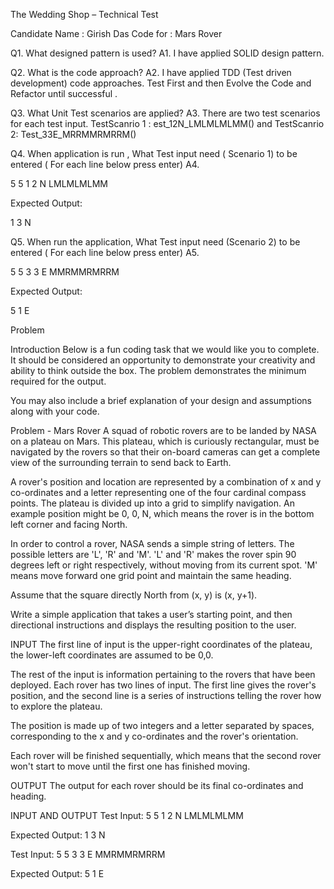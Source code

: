 The Wedding Shop – Technical Test

Candidate Name : Girish Das
Code for :  Mars Rover 

Q1.  What designed pattern is used?
A1. I have applied SOLID design pattern.

Q2.  What is the code approach?
A2.  I have applied TDD (Test driven development) code approaches. Test First and then Evolve the Code and Refactor until successful .

Q3.  What Unit Test scenarios  are applied?
A3. There are two test scenarios for each test input.
       TestScanrio 1 : est_12N_LMLMLMLMM() and TestScanrio 2: Test_33E_MRRMMRMRRM()

Q4. When application is run , What Test input need ( Scenario 1) to be entered ( For each line below press enter)
A4. 

5 5
1 2 N
LMLMLMLMM

Expected Output:

1 3 N


Q5. When run the application, What Test input need (Scenario 2) to be entered ( For each line below press enter)
A5.
 
5 5
3 3 E
MMRMMRMRRM

Expected Output:

5 1 E


Problem 

Introduction
Below is a fun coding task that we would like you to complete. It should be considered an opportunity to demonstrate your creativity and ability to think outside the box. The problem demonstrates the minimum required for the output.

You may also include a brief explanation of your design and assumptions along with your code.

Problem - Mars Rover
A squad of robotic rovers are to be landed by NASA on a plateau on Mars. This plateau, which is curiously rectangular, must be navigated by the rovers so that their on-board cameras can get a complete view of the surrounding terrain to send back to Earth.

A rover's position and location are represented by a combination of x and y co-ordinates and a letter representing one of the four cardinal compass points. The plateau is divided up into a grid to simplify navigation. An example position might be 0, 0, N, which means the rover is in the bottom left corner and facing North.

In order to control a rover, NASA sends a simple string of letters. The possible letters are 'L', 'R' and 'M'. 'L' and 'R' makes the rover spin 90 degrees left or right respectively, without moving from its current spot. 'M' means move forward one grid point and maintain the same heading.

Assume that the square directly North from (x, y) is (x, y+1).

Write a simple application that takes a user’s starting point, and then directional instructions and displays the resulting position to the user.

INPUT
The first line of input is the upper-right coordinates of the plateau, the lower-left coordinates are assumed to be 0,0.
 
The rest of the input is information pertaining to the rovers that have been deployed. Each rover has two lines of input. The first line gives the rover's position, and the second line is a series of instructions telling the rover how to explore the plateau.
 
The position is made up of two integers and a letter separated by spaces, corresponding to the x and y co-ordinates and the rover's orientation.
 
Each rover will be finished sequentially, which means that the second rover won't start to move until the first one has finished moving.

OUTPUT
The output for each rover should be its final co-ordinates and heading.

INPUT AND OUTPUT
Test Input:
5 5
1 2 N
LMLMLMLMM

Expected Output:
1 3 N


Test Input:
5 5
3 3 E
MMRMMRMRRM
 
Expected Output:
5 1 E
